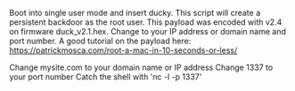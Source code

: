 Boot into single user mode and insert ducky. 
This script will create a persistent backdoor as the root user. 
This payload was encoded with v2.4 on firmware duck_v2.1.hex. 
Change to your IP address or domain name and port number.
A good tutorial on the payload here: https://patrickmosca.com/root-a-mac-in-10-seconds-or-less/

Change mysite.com to your domain name or IP address
Change 1337 to your port number
Catch the shell with 'nc -l -p 1337'
